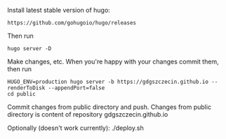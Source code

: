 Install latest stable version of hugo:

    https://github.com/gohugoio/hugo/releases

Then run

    hugo server -D

Make changes, etc. When you're happy with your changes commit them, then run

    HUGO_ENV=production hugo server -b https://gdgszczecin.github.io --renderToDisk --appendPort=false
    cd public

Commit changes from public directory and push. Changes from public directory is content of repository gdgszczecin.github.io

Optionally (doesn't work currently):
    ./deploy.sh
